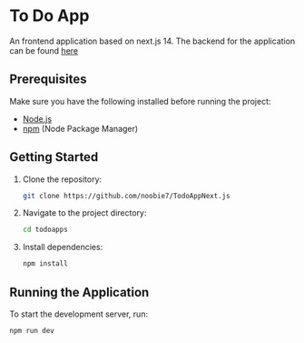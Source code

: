 # To Do App

An frontend application based on next.js 14.
The backend for the application can be found [here](https://github.com/noobie7/TodoAppDjango)

## Prerequisites

Make sure you have the following installed before running the project:

- [Node.js](https://nodejs.org/)
- [npm](https://www.npmjs.com/) (Node Package Manager)

## Getting Started

1. Clone the repository:

   ```bash
   git clone https://github.com/noobie7/TodoAppNext.js
   ```

2. Navigate to the project directory:

   ```bash
   cd todoapps
   ```

3. Install dependencies:

   ```bash
   npm install
   ```

## Running the Application

To start the development server, run:

```bash
npm run dev
```
